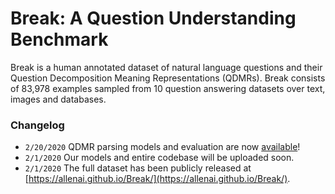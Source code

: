 # Break: A Question Understanding Benchmark

Break is a human annotated dataset of natural language questions and their Question Decomposition Meaning Representations (QDMRs). Break consists of 83,978 examples sampled from 10 question answering datasets over text, images and databases.


### Changelog
- `2/20/2020` QDMR parsing models and evaluation are now [available](https://github.com/tomerwolgithub/Break/tree/master/qdmr_parsing)!
- `2/1/2020` Our models and entire codebase will be uploaded soon.
- `2/1/2020` The full dataset has been publicly released at [https://allenai.github.io/Break/](https://allenai.github.io/Break/).


